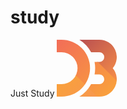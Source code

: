 # study
Just Study
<svg version="1.1" xmlns="http://www.w3.org/2000/svg" xmlns:xlink="http://www.w3.org/1999/xlink" width="96" height="91">
  <clipPath id="clip">
    <path d="M0,0h7.75a45.5,45.5 0 1 1 0,91h-7.75v-20h7.75a25.5,25.5 0 1 0 0,-51h-7.75zm36.2510,0h32a27.75,27.75 0 0 1 21.331,45.5a27.75,27.75 0 0 1 -21.331,45.5h-32a53.6895,53.6895 0 0 0 18.7464,-20h13.2526a7.75,7.75 0 1 0 0,-15.5h-7.75a53.6895,53.6895 0 0 0 0,-20h7.75a7.75,7.75 0 1 0 0,-15.5h-13.2526a53.6895,53.6895 0 0 0 -18.7464,-20z"/>
  </clipPath>
  <linearGradient id="gradient-1" gradientUnits="userSpaceOnUse" x1="7" y1="64" x2="50" y2="107">
    <stop offset="0" stop-color="#f9a03c"/>
    <stop offset="1" stop-color="#f7974e"/>
  </linearGradient>
  <linearGradient id="gradient-2" gradientUnits="userSpaceOnUse" x1="2" y1="-2" x2="87" y2="84">
    <stop offset="0" stop-color="#f26d58"/>
    <stop offset="1" stop-color="#f9a03c"/>
  </linearGradient>
  <linearGradient id="gradient-3" gradientUnits="userSpaceOnUse" x1="45" y1="-10" x2="108" y2="53">
    <stop offset="0" stop-color="#b84e51"/>
    <stop offset="1" stop-color="#f68e48"/>
  </linearGradient>
  <g clip-path="url(#clip)">
    <path d="M-100,-102m-27,0v300h300z" fill="url(#gradient-1)"/>
    <path d="M-100,-102m27,0h300v300z" fill="url(#gradient-3)"/>
    <path d="M-100,-102l300,300" fill="none" stroke="url(#gradient-2)" stroke-width="40"/>
  </g>
</svg>

